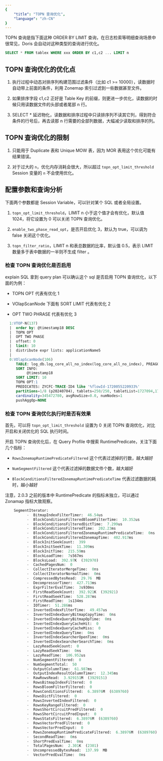 ```yaml
---
{
    "title": "TOPN 查询优化",
    "language": "zh-CN"
}
---
```


<!-- 
Licensed to the Apache Software Foundation (ASF) under one
or more contributor license agreements.  See the NOTICE file
distributed with this work for additional information
regarding copyright ownership.  The ASF licenses this file
to you under the Apache License, Version 2.0 (the
"License"); you may not use this file except in compliance
with the License.  You may obtain a copy of the License at

  http://www.apache.org/licenses/LICENSE-2.0

Unless required by applicable law or agreed to in writing,
software distributed under the License is distributed on an
"AS IS" BASIS, WITHOUT WARRANTIES OR CONDITIONS OF ANY
KIND, either express or implied.  See the License for the
specific language governing permissions and limitations
under the License.
-->


TOPN 查询是指下面这种 ORDER BY LIMIT 查询，在日志检索等明细查询场景中很常见，Doris 会自动对这种类型的查询进行优化。

```sql
SELECT * FROM tablex WHERE xxx ORDER BY c1,c2 ... LIMIT n
```

## TOPN 查询优化的优化点

1. 执行过程中动态对排序列构建范围过滤条件（比如 c1 >= 10000），读数据时自动带上前面的条件，利用 Zonemap 索引过滤到一些数据甚至文件。

2. 如果排序字段 c1,c2 正好是 Table Key 的前缀，则更进一步优化，读数据的时候只用读数据文件的头部或者尾部 n 行。

3. SELECT * 延迟物化，读数据和排序过程中只读排序列不读其它列，得到符合条件的行号后，再去读那 n 行需要的全部列数据，大幅减少读取和排序的列。


## TOPN 查询优化的限制

1. 只能用于 Duplicate 表和 Unique MOW 表，因为 MOR 表用这个优化可能有结果错误。

2. 对于过大的 `n`，优化内存消耗会很大，所以超过 `topn_opt_limit_threshold` Session 变量的 `n` 不会使用优化。


## 配置参数和查询分析

下面两个参数都是 Session Variable，可以针对某个 SQL 或者全局设置。

1. `topn_opt_limit_threshold`，LIMIT n 小于这个值才会有优化，默认值 1024，将它设置为 0 可以关闭 TOPN 查询优化。

2. `enable_two_phase_read_opt`，是否开启优化 3，默认为 true，可以调为 false 关闭这个优化。

3. `topn_filter_ratio`，LIMIT n 和表总数据的比率，默认值 0.5，表示 LIMIT 数量多于表中数据的一半则不生成 filter 。

### 检查 TOPN 查询优化是否启用

explain SQL 拿到 query plan 可以确认这个 sql 是否启用 TOPN 查询优化，以下面的为例：

- TOPN OPT 代表有优化 1

- VOlapScanNode 下面有 SORT LIMIT 代表有优化 2

- OPT TWO PHRASE 代表有优化 3

```sql
  1:VTOP-N(137)
  |  order by: @timestamp18 DESC
  |  TOPN OPT
  |  OPT TWO PHASE
  |  offset: 0
  |  limit: 10
  |  distribute expr lists: applicationName5
  |  
  0:VOlapScanNode(106)
     TABLE: log_db.log_core_all_no_index(log_core_all_no_index), PREAGGREGATION: ON
     SORT INFO:
          @timestamp18
     SORT LIMIT: 10
     TOPN OPT:1
     PREDICATES: ZYCFC-TRACE-ID4 like '%flowId-1720055220933%'
     partitions=1/8 (p20240704), tablets=250/250, tabletList=1727094,1727096,1727098 ...
     cardinality=345472780, avgRowSize=0.0, numNodes=1
     pushAggOp=NONE
```

### 检查 TOPN 查询优化执行时是否有效果

首先，可以将 `topn_opt_limit_threshold` 设置为 0 关闭 TOPN 查询优化，对比开启和关闭优化的 SQL 执行时间。

开启 TOPN 查询优化后，在 Query Profile 中搜索 RuntimePredicate，关注下面几个指标：

- `RowsZonemapRuntimePredicateFiltered` 这个代表过滤掉的行数，越大越好

- `NumSegmentFiltered` 这个代表过滤掉的数据文件个数，越大越好

- `BlockConditionsFilteredZonemapRuntimePredicateTime` 代表过滤数据的耗时，越小越好

注意，2.0.3 之前的版本中 RuntimePredicate 的指标未独立，可以通过 Zonamap 指标大致观察。

```sql
    SegmentIterator:
          -  BitmapIndexFilterTimer:  46.54us
          -  BlockConditionsFilteredBloomFilterTime:  10.352us
          -  BlockConditionsFilteredDictTime:  7.299us
          -  BlockConditionsFilteredTime:  202.23ms
          -  BlockConditionsFilteredZonemapRuntimePredicateTime:  0ns
          -  BlockConditionsFilteredZonemapTime:  402.917ms
          -  BlockInitSeekCount:  399
          -  BlockInitSeekTime:  11.309ms
          -  BlockInitTime:  215.59ms
          -  BlockLoadTime:  7s567ms
          -  BlocksLoad:  392.97K  (392970)
          -  CachedPagesNum:  0
          -  CollectIteratorMergeTime:  0ns
          -  CollectIteratorNormalTime:  0ns
          -  CompressedBytesRead:  29.76  MB
          -  DecompressorTimer:  427.713ms
          -  ExprFilterEvalTime:  3s930ms
          -  FirstReadSeekCount:  392.921K  (392921)
          -  FirstReadSeekTime:  528.287ms
          -  FirstReadTime:  1s134ms
          -  IOTimer:  51.286ms
          -  InvertedIndexFilterTime:  49.457us
          -  InvertedIndexQueryBitmapCopyTime:  0ns
          -  InvertedIndexQueryBitmapOpTime:  0ns
          -  InvertedIndexQueryCacheHit:  0
          -  InvertedIndexQueryCacheMiss:  0
          -  InvertedIndexQueryTime:  0ns
          -  InvertedIndexSearcherOpenTime:  0ns
          -  InvertedIndexSearcherSearchTime:  0ns
          -  LazyReadSeekCount:  0
          -  LazyReadSeekTime:  0ns
          -  LazyReadTime:  106.952us
          -  NumSegmentFiltered:  0
          -  NumSegmentTotal:  50
          -  OutputColumnTime:  61.987ms
          -  OutputIndexResultColumnTimer:  12.345ms
          -  RawRowsRead:  3.929151M  (3929151)
          -  RowsBitmapIndexFiltered:  0
          -  RowsBloomFilterFiltered:  0
          -  RowsConditionsFiltered:  6.38976M  (6389760)
          -  RowsDictFiltered:  0
          -  RowsInvertedIndexFiltered:  0
          -  RowsKeyRangeFiltered:  0
          -  RowsShortCircuitPredFiltered:  0
          -  RowsShortCircuitPredInput:  0
          -  RowsStatsFiltered:  6.38976M  (6389760)
          -  RowsVectorPredFiltered:  0
          -  RowsVectorPredInput:  0
          -  RowsZonemapRuntimePredicateFiltered:  6.38976M  (6389760)
          -  SecondReadTime:  0ns
          -  ShortPredEvalTime:  0ns
          -  TotalPagesNum:  2.301K  (2301)
          -  UncompressedBytesRead:  137.99  MB
          -  VectorPredEvalTime:  0ns
```
